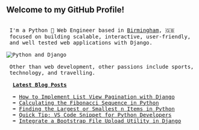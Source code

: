 ## Welcome to my GitHub Profile!

<pre>

 I'm a Python 🐍 Web Engineer based in <a href="https://www.google.co.uk/maps/place/Birmingham/@52.4773545,-2.0040543,11z">Birmingham</a>, 󠁧󠁢󠁥󠁮󠁧🇬🇧
 focused on building scalable, interactive, user-friendly,
 and well tested web applications with Django.

<img src="https://wl-portfolio.s3.eu-west-2.amazonaws.com/images/python-django-portfolio-github.png" alt="Python and Django" />

 Other than web development, other passions include sports,
 technology, and travelling.

  <span style="text-decoration: underline;"><strong>Latest Blog Posts</strong></span>

  ➡️ <a href="https://waynelambert.dev/blog/post/how-to-implement-list-view-pagination-with-django/">How to Implement List View Pagination with Django</a>
  ➡️ <a href="https://waynelambert.dev/blog/post/fibonacci-sequence-algorithm-python/">Calculating the Fibonacci Sequence in Python</a>
  ➡️ <a href="https://waynelambert.dev/blog/post/finding-largest-smallest-n-items-in-python/">Finding the Largest or Smallest n Items in Python</a>
  ➡️ <a href="https://waynelambert.dev/blog/post/quick-tip-vs-code-snippet-for-python-developers/">Quick Tip: VS Code Snippet for Python Developers</a>
  ➡️ <a href="https://waynelambert.dev/blog/post/integrate-a-bootstrap-file-upload-utility-in-django/">Integrate a Bootstrap File Upload Utility in Django</a>
</pre>

